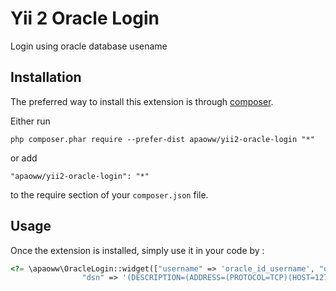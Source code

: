 Yii 2 Oracle Login
==================
Login using oracle database usename

Installation
------------

The preferred way to install this extension is through [composer](http://getcomposer.org/download/).

Either run

```
php composer.phar require --prefer-dist apaoww/yii2-oracle-login "*"
```

or add

```
"apaoww/yii2-oracle-login": "*"
```

to the require section of your `composer.json` file.


Usage
-----

Once the extension is installed, simply use it in your code by  :

```php
<?= \apaoww\OracleLogin::widget(["username" => 'oracle_id_username', "oracle_password" => $this->password,
                "dsn" => '(DESCRIPTION=(ADDRESS=(PROTOCOL=TCP)(HOST=127.0.0.1)(PORT=1521))(CONNECT_DATA=(SID=xe)))']); ?>```
